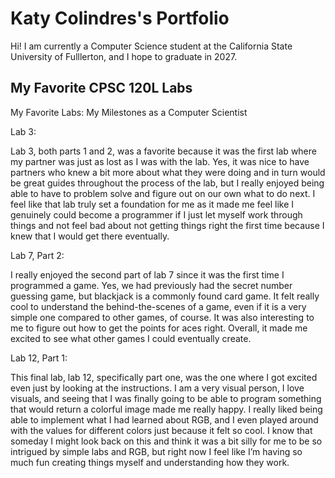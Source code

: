 # Katy Colindres's Portfolio

Hi! I am currently a Computer Science student at the California State University of Fulllerton, and I hope to graduate in 2027.

## My Favorite CPSC 120L Labs

My Favorite Labs: My Milestones as a Computer Scientist

Lab 3: 

Lab 3, both parts 1 and 2, was a favorite because it was the first lab where my partner was just as lost as I was with the lab. Yes, it was nice to have partners who knew a bit more about what they were doing and in turn would be great guides throughout the process of the lab, but I really enjoyed being able to have to problem solve and figure out on our own what to do next. I feel like that lab truly set a foundation for me as it made me feel like I genuinely could become a programmer if I just let myself work through things and not feel bad about not getting things right the first time because I knew that I would get there eventually.

Lab 7, Part 2:

I really enjoyed the second part of lab 7 since it was the first time I programmed a game. Yes, we had previously had the secret number guessing game, but blackjack is a commonly found card game. It felt really cool to understand the behind-the-scenes of a game, even if it is a very simple one compared to other games, of course. It was also interesting to me to figure out how to get the points for aces right. Overall, it made me excited to see what other games I could eventually create.

Lab 12, Part 1: 

This final lab, lab 12, specifically part one, was the one where I got excited even just by looking at the instructions. I am a very visual person, I love visuals, and seeing that I was finally going to be able to program something that would return a colorful image made me really happy. I really liked being able to implement what I had learned about RGB, and I even played around with the values for different colors just because it felt so cool. I know that someday I might look back on this and think it was a bit silly for me to be so intrigued by simple labs and RGB, but right now I feel like I’m having so much fun creating things myself and understanding how they work.
